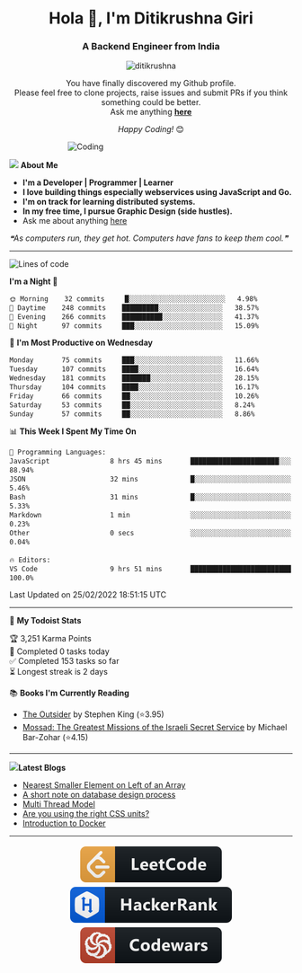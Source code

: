 <h1 align="center">Hola 👋, I'm Ditikrushna Giri</h1>
<h3 align="center">A Backend Engineer from India</h3>
 <p align="center"> <img src="https://komarev.com/ghpvc/?username=ditikrushna" alt="ditikrushna" /> </p>

<div align="center">
You have finally discovered my Github profile. <br>
Please feel free to clone projects, raise issues and submit PRs if you think something could be better. <br>
Ask me anything <a href="https://github.com/ditikrushna/ditikrushna/issues/new"><b>here</b></a><br>

<i>Happy Coding!</i> 😊
</div>

<img align="right" alt="Coding" width="400" src="https://media.giphy.com/media/Y4ak9Ki2GZCbJxAnJD/giphy.gif">

</br>

<img src="https://media.giphy.com/media/WUlplcMpOCEmTGBtBW/giphy.gif" width="30"> **About Me**

- **I'm a Developer | Programmer | Learner**<br/>   
- **I love building things especially webservices using JavaScript and Go.** <br/>
- **I'm on track for learning distributed systems.** <br/>
- **In my free time, I pursue Graphic Design (side hustles).** <br/>
- Ask me about anything [here](https://github.com/ditikrushna/ditikrushna/issues/new)<br/> 

<!--STARTS_HERE_QUOTE_README-->
<i>❝As computers run, they get hot. Computers have fans to keep them cool.❞</i>
<!--ENDS_HERE_QUOTE_README-->
 
---

<!--START_SECTION:waka-->
![Lines of code](https://img.shields.io/badge/From%20Hello%20World%20I%27ve%20Written-335%20Thousand%20lines%20of%20code-blue)

**I'm a Night 🦉** 

```text
🌞 Morning    32 commits     █░░░░░░░░░░░░░░░░░░░░░░░░   4.98% 
🌆 Daytime    248 commits    █████████░░░░░░░░░░░░░░░░   38.57% 
🌃 Evening    266 commits    ██████████░░░░░░░░░░░░░░░   41.37% 
🌙 Night      97 commits     ███░░░░░░░░░░░░░░░░░░░░░░   15.09%

```
📅 **I'm Most Productive on Wednesday** 

```text
Monday       75 commits     ███░░░░░░░░░░░░░░░░░░░░░░   11.66% 
Tuesday      107 commits    ████░░░░░░░░░░░░░░░░░░░░░   16.64% 
Wednesday    181 commits    ███████░░░░░░░░░░░░░░░░░░   28.15% 
Thursday     104 commits    ████░░░░░░░░░░░░░░░░░░░░░   16.17% 
Friday       66 commits     ██░░░░░░░░░░░░░░░░░░░░░░░   10.26% 
Saturday     53 commits     ██░░░░░░░░░░░░░░░░░░░░░░░   8.24% 
Sunday       57 commits     ██░░░░░░░░░░░░░░░░░░░░░░░   8.86%

```


📊 **This Week I Spent My Time On** 

```text
💬 Programming Languages: 
JavaScript               8 hrs 45 mins       ██████████████████████░░░   88.94% 
JSON                     32 mins             █░░░░░░░░░░░░░░░░░░░░░░░░   5.46% 
Bash                     31 mins             █░░░░░░░░░░░░░░░░░░░░░░░░   5.33% 
Markdown                 1 min               ░░░░░░░░░░░░░░░░░░░░░░░░░   0.23% 
Other                    0 secs              ░░░░░░░░░░░░░░░░░░░░░░░░░   0.04%

🔥 Editors: 
VS Code                  9 hrs 51 mins       █████████████████████████   100.0%

```


 Last Updated on 25/02/2022 18:51:15 UTC
<!--END_SECTION:waka-->

---


🚧 **My Todoist Stats**

<!-- TODO-IST:START -->
🏆  3,251 Karma Points           
🌸  Completed 0 tasks today           
✅  Completed 153 tasks so far           
⏳  Longest streak is 2 days
<!-- TODO-IST:END -->

📚 **Books I'm Currently Reading**
<!-- GOODREADS-LIST:START -->
- [The Outsider](https://www.goodreads.com/review/show/2630769767?utm_medium=api&utm_source=rss) by Stephen King (⭐️3.95)
- [Mossad: The Greatest Missions of the Israeli Secret Service](https://www.goodreads.com/review/show/4247486021?utm_medium=api&utm_source=rss) by Michael Bar-Zohar (⭐️4.15)
<!-- GOODREADS-LIST:END -->

---


<img src="http://www.netanimations.net/livres-13.gif" width="40">**Latest Blogs** 

<!-- BLOG-POST-LIST:START -->
- [Nearest Smaller Element on Left  of an Array](https://dev.to/ditikrushna/nearest-smaller-element-on-left-of-an-array-h53)
- [A short note on database design process](https://dev.to/ditikrushna/short-note-on-database-design-process-1bh1)
- [Multi Thread Model](https://dev.to/ditikrushna/multi-thread-model-5gn0)
- [Are you using the right CSS units?](https://dev.to/ditikrushna/are-you-using-the-right-css-units-25ee)
- [Introduction to Docker](https://dev.to/ditikrushna/introduction-to-docker-2b2)
<!-- BLOG-POST-LIST:END -->

--- 

<p align="center">
  <a href="https://leetcode.com/user2917t/">
    <img src="https://raw.githubusercontent.com/AbhishekMaira10/AbhishekMaira10/master/Resources/svg/leetcode.svg" alt="leetcode" style="vertical-align:top; margin:4px">
  </a>

  <a href="https://www.hackerrank.com/diticuo062">
    <img src="https://raw.githubusercontent.com/AbhishekMaira10/AbhishekMaira10/master/Resources/svg/hackerrank.svg" alt="hackerrank" style="vertical-align:top; margin:4px">
  </a>
  
  <a href="https://www.codewars.com/users/ditikrushna">
    <img src="https://raw.githubusercontent.com/AbhishekMaira10/AbhishekMaira10/master/Resources/svg/codewars.svg" alt="codewars" style="vertical-align:top; margin:4px">
  </a> 
</p>



<!--
 <img align="right" alt="Coding" width="400" src="https://media.giphy.com/media/3bgcPpDaikspxiUHlH/giphy.gif">


<img src="https://media.giphy.com/media/LnQjpWaON8nhr21vNW/giphy.gif" width="60"> <em><b><span align='center'>I love connecting with different people</b> so if you want to say <b>hi, I'll be happy to meet you more!</b> :)</em></span>

--- 


<p align="center">
  <a href="https://leetcode.com/user2917t/">
    <img src="https://raw.githubusercontent.com/AbhishekMaira10/AbhishekMaira10/master/Resources/svg/leetcode.svg" alt="leetcode" style="vertical-align:top; margin:4px">
  </a>

  <a href="https://www.hackerrank.com/diticuo062">
    <img src="https://raw.githubusercontent.com/AbhishekMaira10/AbhishekMaira10/master/Resources/svg/hackerrank.svg" alt="hackerrank" style="vertical-align:top; margin:4px">
  </a>
  
  <a href="https://www.codewars.com/users/ditikrushna">
    <img src="https://raw.githubusercontent.com/AbhishekMaira10/AbhishekMaira10/master/Resources/svg/codewars.svg" alt="codewars" style="vertical-align:top; margin:4px">
  </a> 
</p>
-->




